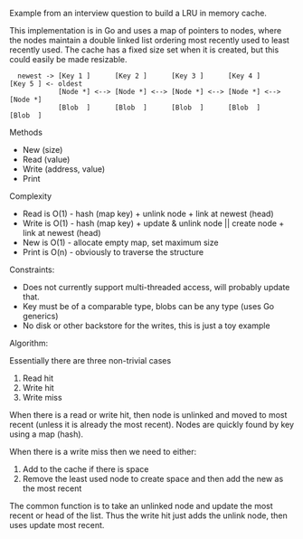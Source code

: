 Example from an interview question to build a LRU in memory cache.

This implementation is in Go and uses a map of pointers to nodes, where the nodes maintain a double linked list ordering most recently used to least recently used. The cache has a fixed size set when it is created, but this could easily be made resizable.

``` 
  newest -> [Key 1 ]      [Key 2 ]      [Key 3 ]      [Key 4 ]      [Key 5 ] <- oldest
            [Node *] <--> [Node *] <--> [Node *] <--> [Node *] <--> [Node *] 
            [Blob  ]      [Blob  ]      [Blob  ]      [Blob  ]      [Blob  ]
```

Methods
* New (size)
* Read (value)
* Write (address, value)
* Print

Complexity
* Read is O(1) - hash (map key) + unlink node + link at newest (head)
* Write is O(1) - hash (map key) + update & unlink node || create node  + link at newest (head)
* New is O(1) - allocate empty map, set maximum size 
* Print is O(n) - obviously to traverse the structure

Constraints:
* Does not currently support multi-threaded access, will probably update that.
* Key must be of a comparable type, blobs can be any type (uses Go generics)
* No disk or other backstore for the writes, this is just a toy example

Algorithm:

Essentially there are three non-trivial cases
1. Read hit
2. Write hit
3. Write miss

When there is a read or write hit, then node is unlinked and moved to most recent (unless it is already the most recent). Nodes are quickly found by key using a map (hash).

When there is a write miss then we need to either:
1. Add to the cache if there is space
2. Remove the least used node to create space and then add the new as the most recent

The common function is to take an unlinked node and update the most recent or head of the list.  Thus the write hit just adds the unlink node, then uses update most recent.
